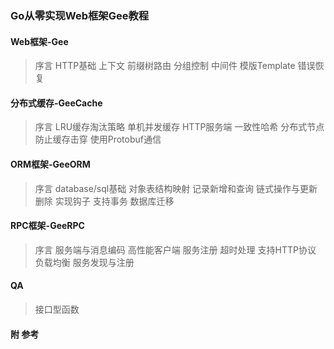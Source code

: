 ### Go从零实现Web框架Gee教程

#### Web框架-Gee
> 序言
> HTTP基础
> 上下文
> 前缀树路由
> 分组控制
> 中间件
> 模版Template
> 错误恢复

#### 分布式缓存-GeeCache
> 序言
> LRU缓存淘汰策略
> 单机并发缓存
> HTTP服务端
> 一致性哈希
> 分布式节点
> 防止缓存击穿
> 使用Protobuf通信

#### ORM框架-GeeORM
> 序言
> database/sql基础
> 对象表结构映射
> 记录新增和查询
> 链式操作与更新删除
> 实现钩子
> 支持事务
> 数据库迁移

#### RPC框架-GeeRPC
> 序言
> 服务端与消息编码
> 高性能客户端
> 服务注册
> 超时处理
> 支持HTTP协议
> 负载均衡
> 服务发现与注册

#### QA
> 接口型函数

#### 附 参考